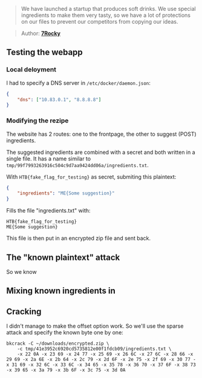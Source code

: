 > We have launched a startup that produces soft drinks.
> We use special ingredients to make them very tasty,
> so we have a lot of protections on our files to prevent our competitors from
> copying our ideas.

> Author: **[7Rocky][author-profile]**

## Testing the webapp

### Local deloyment

I had to specify a DNS server in `/etc/docker/daemon.json`:

```json
{
    "dns": ["10.83.0.1", "8.8.8.8"]
}
```

### Modifying the rezipe

The website has 2 routes: one to the frontpage, the other to suggest (POST)
ingredients.

The suggested ingredients are combined with a secret and both written in a
single file. It has a name similar to `tmp/99f7993263916c504c9d7aa9424dd06a/ingredients.txt`.

With `HTB{fake_flag_for_testing}` as secret, submiting this plaintext:

```json
{
    "ingredients": "ME{Some suggestion}"
}
```

Fills the file "ingredients.txt" with:

```
HTB{fake_flag_for_testing}
ME{Some suggestion}
```

This file is then put in an encrypted zip file and sent back.

## The "known plaintext" attack

So we know

## Mixing known ingredients in

## Cracking

I didn't manage to make the offset option work. So we'll use the sparse attack
and specify the known byte one by one:

```shell
bkcrack -C ~/downloads/encrypted.zip \
    -c tmp/41e3952c6920cd5735812e00f1fdcb09/ingredients.txt \
    -x 22 0A -x 23 69 -x 24 77 -x 25 69 -x 26 6C -x 27 6C -x 28 66 -x 29 69 -x 2a 6E -x 2b 64 -x 2c 79 -x 2d 6F -x 2e 75 -x 2f 69 -x 30 77 -x 31 69 -x 32 6C -x 33 6C -x 34 65 -x 35 78 -x 36 70 -x 37 6F -x 38 73 -x 39 65 -x 3a 79 -x 3b 6F -x 3c 75 -x 3d 0A
```

[author-profile]: https://app.hackthebox.com/users/532274
[pkcrack]: https://github.com/keyunluo/pkcrack